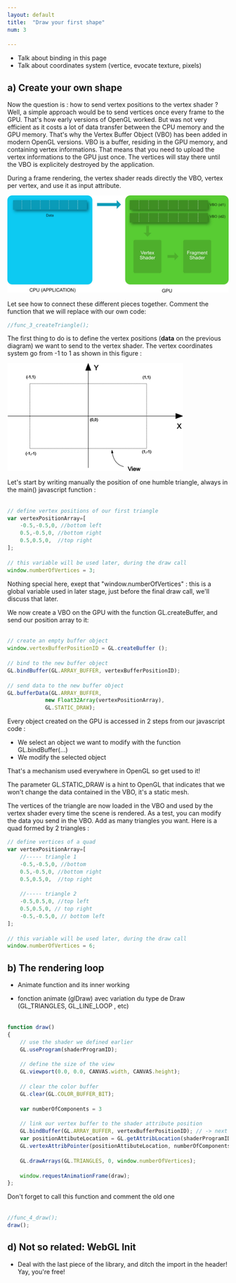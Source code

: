 ```yaml
---
layout: default
title:  "Draw your first shape"
num: 3

---
```



* Talk about binding in this page
* Talk about coordinates system (vertice, evocate texture, pixels)


## a) Create your own shape

Now the question is : how to send vertex positions to the vertex shader ? Well, a simple approach would be to send vertices once every frame to the GPU. That's how early versions of OpenGL worked. But was not very efficient as it costs a lot of data transfer between the CPU memory and the GPU memory. That's why the Vertex Buffer Object (VBO) has been added in modern OpenGL versions. VBO is a buffer, residing in the GPU memory, and containing vertex informations. That means that you need to upload the vertex informations to the GPU just once. The vertices will stay there until the VBO is explicitely destroyed by the application. 

During a frame rendering, the vertex shader reads directly the VBO, vertex per vertex, and use it as input attribute.

<img src="./assets/webGLVBODiagram.jpg" alt="VBO diagram" width="800">

Let see how to connect these different pieces together. Comment the function that we will replace with our own code:

~~~ JavaScript
//func_3_createTriangle();
~~~

The first thing to do is to define the vertex positions (**data** on the previous diagram) we want to send to the vertex shader. The vertex coordinates system go from -1 to 1 as shown in this figure : 

<img src="./assets/webGLcoordinate.png" alt="Vertex Coordinates" width="400">

Let's start by writing manually the position of one humble triangle, always in the main() javascript function :

~~~ JavaScript

// define vertex positions of our first triangle
var vertexPositionArray=[
    -0.5,-0.5,0, //bottom left
    0.5,-0.5,0, //bottom right 
    0.5,0.5,0,  //top right
];

// this variable will be used later, during the draw call
window.numberOfVertices = 3;
~~~

Nothing special here, exept that "window.numberOfVertices" : this is a global variable used in later stage, just before the final draw call, we'll discuss that later. 

We now create a VBO on the GPU with the function GL.createBuffer, and send our position array to it:

~~~ JavaScript

// create an empty buffer object
window.vertexBufferPositionID = GL.createBuffer ();

// bind to the new buffer object 
GL.bindBuffer(GL.ARRAY_BUFFER, vertexBufferPositionID);

// send data to the new buffer object
GL.bufferData(GL.ARRAY_BUFFER,
            new Float32Array(vertexPositionArray),
            GL.STATIC_DRAW);
~~~	

Every object created on the GPU is accessed in 2 steps from our javascript code : 
* We select an object we want to modify with the function GL.bindBuffer(...)
* We modify the selected object

That's a mechanism used everywhere in OpenGL so get used to it!

The parameter GL.STATIC_DRAW is a hint to OpenGL that indicates that we won't change the data contained in the VBO, it's a static mesh. 

The vertices of the triangle are now loaded in the VBO and used by the vertex shader every time the scene is rendered. As a test, you can modify the data you send in the VBO. Add as many triangles you want. Here is a quad formed by 2 triangles :

~~~ JavaScript
// define vertices of a quad
var vertexPositionArray=[
    //----- triangle 1
    -0.5,-0.5,0, //bottom 
    0.5,-0.5,0, //bottom right 
    0.5,0.5,0,  //top right

	//----- triangle 2
    -0.5,0.5,0, //top left
    0.5,0.5,0, // top right
    -0.5,-0.5,0, // bottom left
];

// this variable will be used later, during the draw call
window.numberOfVertices = 6;
~~~


## b) The rendering loop
* Animate function and its inner working

* fonction animate (glDraw) avec variation du type de Draw (GL_TRIANGLES, GL_LINE_LOOP , etc)



~~~ Javascript

function draw() 
{
    // use the shader we defined earlier
    GL.useProgram(shaderProgramID);

    // define the size of the view
    GL.viewport(0.0, 0.0, CANVAS.width, CANVAS.height);

    // clear the color buffer
    GL.clear(GL.COLOR_BUFFER_BIT);

    var numberOfComponents = 3

    // link our vertex buffer to the shader attribute position
    GL.bindBuffer(GL.ARRAY_BUFFER, vertexBufferPositionID); // -> next draw will use that buffer
    var positionAttibuteLocation = GL.getAttribLocation(shaderProgramID, "position");
    GL.vertexAttribPointer(positionAttibuteLocation, numberOfComponents, GL.FLOAT, false,0,0) ;
    
    GL.drawArrays(GL.TRIANGLES, 0, window.numberOfVertices);

    window.requestAnimationFrame(draw);
};
~~~

Don't forget to call this function and comment the old one

~~~ JavaScript

//func_4_draw();
draw();

~~~


## d) Not so related: WebGL Init
* Deal with the last piece of the library, and ditch the import in the header! Yay, you're free!


